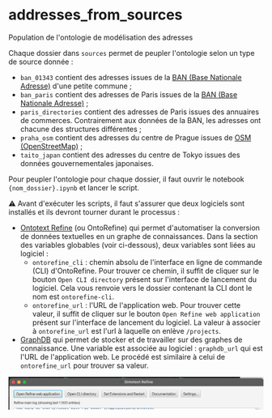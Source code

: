 # addresses_from_sources
Population de l'ontologie de modélisation des adresses

Chaque dossier dans `sources` permet de peupler l'ontologie selon un type de source donnée :
* `ban_01343` contient des adresses issues de la [BAN (Base Nationale Adresse)](https://adresse.data.gouv.fr/base-adresse-nationale) d'une petite commune ; 
* `ban_paris` contient des adresses de Paris issues de la [BAN (Base Nationale Adresse)](https://adresse.data.gouv.fr/base-adresse-nationale) ;
* `paris_directories` contient des adresses de Paris issues des annuaires de commerces. Contrairement aux données de la BAN, les adresses ont chacune des structures différentes ;
* `praha_osm` contient des adresses du centre de Prague issues de [OSM (OpenStreetMap)](https://www.openstreetmap.org/) ;
* `taito_japan` contient des adresses du centre de Tokyo issues des données gouvernementales japonaises.

Pour peupler l'ontologie pour chaque dossier, il faut ouvrir le notebook `{nom_dossier}.ipynb` et lancer le script.

⚠️ Avant d'exécuter les scripts, il faut s'assurer que deux logiciels sont installés et ils devront tourner durant le processus :
* [Ontotext Refine](https://www.ontotext.com/products/ontotext-refine/) (ou OntoRefine) qui permet d'automatiser la conversion de données textuelles en un graphe de connaissances. Dans la section des variables globables (voir ci-dessous), deux variables sont liées au logiciel :
  * `ontorefine_cli` : chemin absolu de l'interface en ligne de commande (CLI) d'OntoRefine. Pour trouver ce chemin, il suffit de cliquer sur le bouton `Open CLI directory` présent sur l'interface de lancement du logiciel. Cela vous renvoie vers le dossier contenant la CLI dont le nom est `ontorefine-cli`.
  * `ontorefine_url` : l'URL de l'application web.  Pour trouver cette valeur, il suffit de cliquer sur le bouton `Open Refine web application` présent sur l'interface de lancement du logiciel. La valeur à associer à `ontorefine_url` est l'url à laquelle on enlève `/projects`.
* [GraphDB](https://graphdb.ontotext.com/) qui permet de stocker et de travailler sur des graphes de connaissance. Une variable est associée au logiciel : `graphdb_url` qui est l'URL de l'application web. Le procédé est similaire à celui de `ontorefine_url` pour trouver sa valeur.

![Interface d'OntoRefine avec les boutons \`Open Refine web application\` et \`Open CLI directory\`](./img/interface_ontorefine.png)
